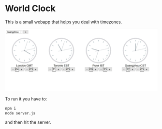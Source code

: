 # World Clock

This is a small webapp that helps you deal with timezones.

![world clock](worldtime.jpg)

To run it you have to:

```
npm i
node server.js
```

and then hit the server.

